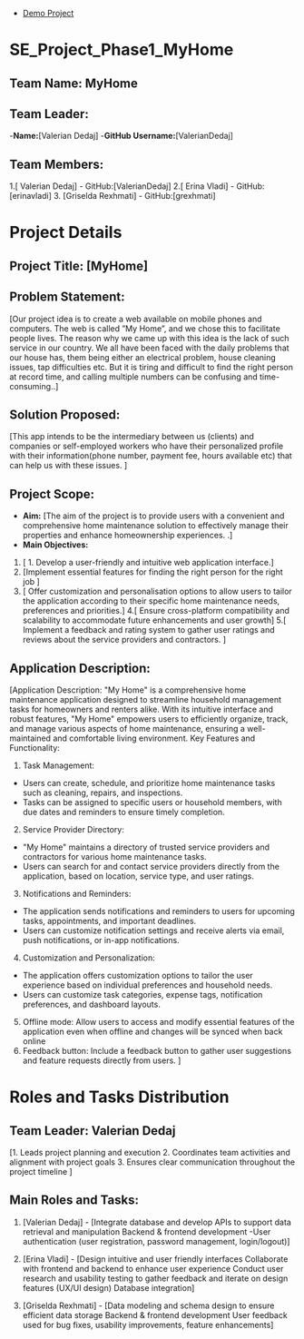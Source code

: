 - [Demo Project](http://localhost/myhomealbania/myhomealbania/index.php)
# SE_Project_Phase1_MyHome
## Team Name: MyHome

## Team Leader:
-**Name:**[Valerian Dedaj]
-**GitHub Username:**[ValerianDedaj]

## Team Members:

1.[ Valerian Dedaj] - GitHub:[ValerianDedaj]
2.[ Erina Vladi] - GitHub: [erinavladi]
3. [Griselda Rexhmati] - GitHub:[grexhmati]

# Project Details

## Project Title: [MyHome]

## Problem Statement:
[Our project idea is to create a web  available on mobile phones and
computers. The web is called ”My Home”, and we chose this to facilitate
people  lives. The reason why we came up with this idea is the lack of
such service in our country. We all have been faced with the daily
problems that our house has, them being either an electrical problem,
house cleaning issues, tap difficulties etc. But it is tiring and difficult to
find the right person at record time, and calling multiple numbers can be
confusing and time-consuming..]

## Solution Proposed:
[This app intends to be the intermediary
between us (clients) and companies or self-employed workers who have
their personalized profile with their information(phone number, payment
fee, hours available etc) that can help us with these issues.
]

## Project Scope:
- **Aim:** [The aim of the project is to provide users with a convenient and comprehensive home maintenance solution to effectively manage their properties and enhance homeownership experiences. .]
- **Main Objectives:**
1. [ 1. Develop a user-friendly and intuitive  web application interface.]
2. [Implement essential features for finding the right person for the right job ]
3. [ Offer customization and personalisation options to allow users to tailor the application according to their specific home maintenance needs, preferences and priorities.]
4.[ Ensure cross-platform compatibility and scalability to accommodate future enhancements and user growth]
5.[ Implement a feedback and rating system to gather user ratings and reviews about the service providers and contractors. ]

## Application Description:
[Application Description: "My Home" is a comprehensive home maintenance application designed to streamline household management tasks for homeowners and renters alike. With its intuitive interface and robust features, "My Home" empowers users to efficiently organize, track, and manage various aspects of home maintenance, ensuring a well-maintained and comfortable living environment. 
Key Features and Functionality: 
1. Task Management: 
- Users can create, schedule, and prioritize home maintenance tasks such as cleaning, repairs, and inspections. 
- Tasks can be assigned to specific users or household members, with due dates and reminders to ensure timely completion. 
2. Service Provider Directory: 
- "My Home" maintains a directory of trusted service providers and contractors for various home maintenance tasks. 
- Users can search for and contact service providers directly from the application, based on location, service type, and user ratings. 
3. Notifications and Reminders: 
- The application sends notifications and reminders to users for upcoming tasks, appointments, and important deadlines. 
- Users can customize notification settings and receive alerts via email, push notifications, or in-app notifications. 
4. Customization and Personalization: 
- The application offers customization options to tailor the user experience based on individual preferences and household needs. 
- Users can customize task categories, expense tags, notification preferences, and dashboard layouts. 
5. Offline mode:
Allow users to access and modify essential features of the application even when offline and changes will be synced when back online
6. Feedback button: 
Include a feedback button to gather user suggestions and feature requests directly from users.
 ]



# Roles and Tasks Distribution

## Team Leader: Valerian Dedaj

[1. Leads project planning and execution
2. Coordinates team activities and alignment with project goals
3. Ensures clear communication throughout the project timeline ]

## Main Roles and Tasks:
1. [Valerian Dedaj] - [Integrate database and develop APIs to support data retrieval and manipulation
Backend & frontend development
      -User authentication (user registration, password management, login/logout)]



2. [Erina Vladi] - [Design intuitive and user friendly interfaces
Collaborate with frontend and backend to enhance user experience
Conduct user research and usability testing to gather feedback and iterate on design features (UX/UI design)
Database integration]

3. [Griselda Rexhmati] - [Data modeling and schema design to ensure efficient data storage
Backend & frontend development
User feedback used for bug fixes, usability improvements, feature enhancements]
